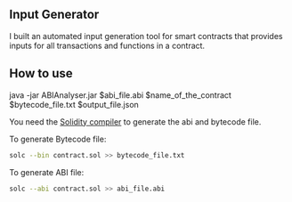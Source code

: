 ## Input Generator

I built an automated input generation tool for smart contracts that provides inputs for all transactions and functions in a contract.



## How to use


java -jar ABIAnalyser.jar $abi_file.abi $name_of_the_contract $bytecode_file.txt $output_file.json



You need the [Solidity compiler](https://github.com/ethereum/solidity/releases/) to generate the abi and bytecode file.

To generate Bytecode file:
```bash
solc --bin contract.sol >> bytecode_file.txt

```

To generate ABI file:
```bash
solc --abi contract.sol >> abi_file.abi
``` 

